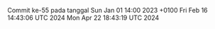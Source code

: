 Commit ke-55 pada tanggal Sun Jan 01 14:00 2023 +0100
Fri Feb 16 14:43:06 UTC 2024
Mon Apr 22 18:43:19 UTC 2024
